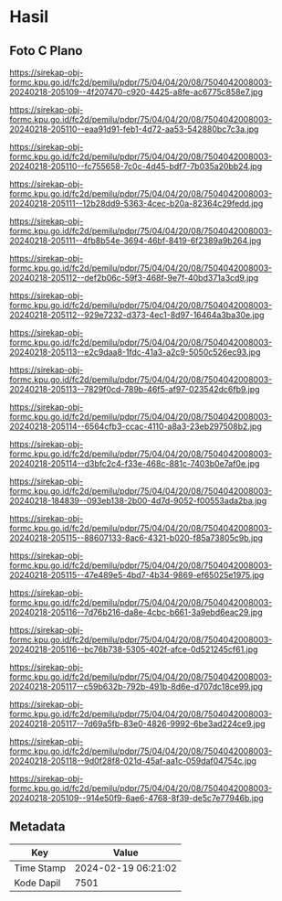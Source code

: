 # Hasil

## Foto C Plano

https://sirekap-obj-formc.kpu.go.id/fc2d/pemilu/pdpr/75/04/04/20/08/7504042008003-20240218-205109--4f207470-c920-4425-a8fe-ac6775c858e7.jpg

https://sirekap-obj-formc.kpu.go.id/fc2d/pemilu/pdpr/75/04/04/20/08/7504042008003-20240218-205110--eaa91d91-feb1-4d72-aa53-542880bc7c3a.jpg

https://sirekap-obj-formc.kpu.go.id/fc2d/pemilu/pdpr/75/04/04/20/08/7504042008003-20240218-205110--fc755658-7c0c-4d45-bdf7-7b035a20bb24.jpg

https://sirekap-obj-formc.kpu.go.id/fc2d/pemilu/pdpr/75/04/04/20/08/7504042008003-20240218-205111--12b28dd9-5363-4cec-b20a-82364c29fedd.jpg

https://sirekap-obj-formc.kpu.go.id/fc2d/pemilu/pdpr/75/04/04/20/08/7504042008003-20240218-205111--4fb8b54e-3694-46bf-8419-6f2389a9b264.jpg

https://sirekap-obj-formc.kpu.go.id/fc2d/pemilu/pdpr/75/04/04/20/08/7504042008003-20240218-205112--def2b06c-59f3-468f-9e7f-40bd371a3cd9.jpg

https://sirekap-obj-formc.kpu.go.id/fc2d/pemilu/pdpr/75/04/04/20/08/7504042008003-20240218-205112--929e7232-d373-4ec1-8d97-16464a3ba30e.jpg

https://sirekap-obj-formc.kpu.go.id/fc2d/pemilu/pdpr/75/04/04/20/08/7504042008003-20240218-205113--e2c9daa8-1fdc-41a3-a2c9-5050c526ec93.jpg

https://sirekap-obj-formc.kpu.go.id/fc2d/pemilu/pdpr/75/04/04/20/08/7504042008003-20240218-205113--7829f0cd-789b-46f5-af97-023542dc6fb9.jpg

https://sirekap-obj-formc.kpu.go.id/fc2d/pemilu/pdpr/75/04/04/20/08/7504042008003-20240218-205114--6564cfb3-ccac-4110-a8a3-23eb297508b2.jpg

https://sirekap-obj-formc.kpu.go.id/fc2d/pemilu/pdpr/75/04/04/20/08/7504042008003-20240218-205114--d3bfc2c4-f33e-468c-881c-7403b0e7af0e.jpg

https://sirekap-obj-formc.kpu.go.id/fc2d/pemilu/pdpr/75/04/04/20/08/7504042008003-20240218-184839--093eb138-2b00-4d7d-9052-f00553ada2ba.jpg

https://sirekap-obj-formc.kpu.go.id/fc2d/pemilu/pdpr/75/04/04/20/08/7504042008003-20240218-205115--88607133-8ac6-4321-b020-f85a73805c9b.jpg

https://sirekap-obj-formc.kpu.go.id/fc2d/pemilu/pdpr/75/04/04/20/08/7504042008003-20240218-205115--47e489e5-4bd7-4b34-9869-ef65025e1975.jpg

https://sirekap-obj-formc.kpu.go.id/fc2d/pemilu/pdpr/75/04/04/20/08/7504042008003-20240218-205116--7d76b216-da8e-4cbc-b661-3a9ebd6eac29.jpg

https://sirekap-obj-formc.kpu.go.id/fc2d/pemilu/pdpr/75/04/04/20/08/7504042008003-20240218-205116--bc76b738-5305-402f-afce-0d521245cf61.jpg

https://sirekap-obj-formc.kpu.go.id/fc2d/pemilu/pdpr/75/04/04/20/08/7504042008003-20240218-205117--c59b632b-792b-491b-8d6e-d707dc18ce99.jpg

https://sirekap-obj-formc.kpu.go.id/fc2d/pemilu/pdpr/75/04/04/20/08/7504042008003-20240218-205117--7d69a5fb-83e0-4826-9992-6be3ad224ce9.jpg

https://sirekap-obj-formc.kpu.go.id/fc2d/pemilu/pdpr/75/04/04/20/08/7504042008003-20240218-205118--9d0f28f8-021d-45af-aa1c-059daf04754c.jpg

https://sirekap-obj-formc.kpu.go.id/fc2d/pemilu/pdpr/75/04/04/20/08/7504042008003-20240218-205109--914e50f9-6ae6-4768-8f39-de5c7e77946b.jpg


## Metadata

| Key        | Value               |
| ---------- | ------------------- |
| Time Stamp | 2024-02-19 06:21:02 |
| Kode Dapil | 7501                |



